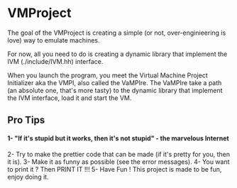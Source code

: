 # VMProject

The goal of the VMProject is creating a simple (or not, over-enginieering is love) way to emulate machines.

For now, all you need to do is creating a dynamic library that implement the IVM (./include/IVM.hh) interface.

When you launch the program, you meet the Virtual Machine Project Initializer aka the VMPI, also called the VaMPIre. The VaMPIre take a path (an absolute one, that's more tasty) to the dynamic library that implement the IVM interface, load it and start the VM.

## Pro Tips

#### 1- "If it's stupid but it works, then it's not stupid" - the marvelous Internet

2- Try to make the prettier code that can be made (if it's pretty for you, then it is).
3- Make it as funny as possible (see the error messages).
4- You want to print it ? Then PRINT IT !!!
5- Have Fun ! This project is made to be fun, enjoy doing it.
